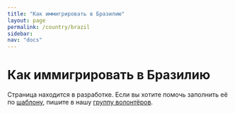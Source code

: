 ```yaml
---
title: "Как иммигрировать в Бразилию"
layout: page
permalink: /country/brazil
sidebar:
nav: "docs"
---
```


# Как иммигрировать в Бразилию

Страница находится в разработке. Если вы хотите помочь заполнить её по [шаблону](/template), пишите в нашу [группу волонтёров](https://t.me/+FHi3FnJaoWJkMDAx).

